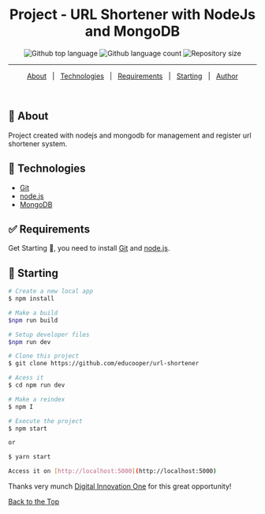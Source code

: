 <h1 align="center">Project - URL Shortener with NodeJs and MongoDB</h1>

<p align="center">
  <img alt="Github top language" src="https://img.shields.io/github/languages/top/educooper/url-shortener?color=green"> 
  <img alt="Github language count" src="https://img.shields.io/github/languages/count/educooper/url-shortener?color=56BEB8">
 <img alt="Repository size" src="https://img.shields.io/github/repo-size/educooper/url-shortener?color=56BEB8">


<hr>


<p align="center">
  <a href="#dart-about">About</a> &#xa0; | &#xa0; 
  <!-- <a href="#sparkles-features">Features</a> &#xa0; | &#xa0; -->
  <a href="#rocket-technologies">Technologies</a> &#xa0; | &#xa0;
  <a href="#white_check_mark-requirements">Requirements</a> &#xa0; | &#xa0;
  <a href="#checkered_flag-starting">Starting</a> &#xa0; | &#xa0;
  <!-- <a href="#memo-license">License</a> &#xa0; | &#xa0; -->
  <a href="https://github.com/educooper" target="_blank">Author</a>
</p>


<br>

## :dart: About ##

Project created with nodejs and mongodb for management and register url shortener system. 

## :rocket: Technologies ##

- [Git](https://git-scm.com) 
- [node.js](https://nodejs.org/)
- [MongoDB](https://www.mongodb.com/)

## :white_check_mark: Requirements ##

Get Starting :checkered_flag:, you need to install [Git](https://git-scm.com) and [node.js](https://nodejs.org/).

## :checkered_flag: Starting ##

```bash
# Create a new local app
$ npm install

# Make a build
$npm run build

# Setup developer files
$npm run dev

# Clone this project
$ git clone https://github.com/educooper/url-shortener

# Acess it
$ cd npm run dev

# Make a reindex
$ npm I

# Execute the project
$ npm start

or

$ yarn start

Access it on [http://localhost:5000](http://localhost:5000)

```

Thanks very munch [Digital Innovation One](https://web.digitalinnovation.one/) for this great opportunity!

<a href="#top">Back to the Top</a>
